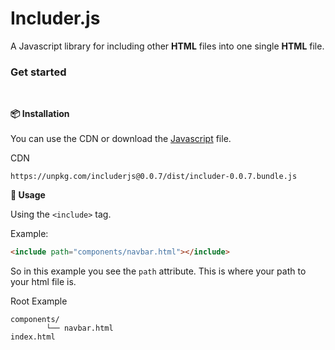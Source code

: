 # Includer.js

A Javascript library for including other **HTML** files into one single **HTML** file.

### Get started

<br>

<b>📦 Installation</b><br><br>
You can use the CDN or download the [Javascript](https://cdn.hypll.org/services/programing/includerjs/includer.min.js) file.

CDN

```
https://unpkg.com/includerjs@0.0.7/dist/includer-0.0.7.bundle.js
```

<b>🚀 Usage</b><br>

Using the `<include>` tag.

Example:

```html
<include path="components/navbar.html"></include>
```

So in this example you see the `path` attribute. This is where your path to your html file is.

Root Example

```shell
components/
        └── navbar.html
index.html
```
